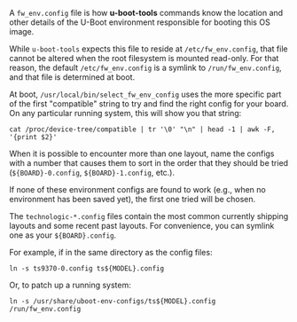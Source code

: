 A `fw_env.config` file is how **u-boot-tools** commands know the location
and other details of the U-Boot environment responsible for booting
this OS image.

While `u-boot-tools` expects this file to reside at
`/etc/fw_env.config`, that file cannot be altered when the root
filesystem is mounted read-only.  For that reason, the default
`/etc/fw_env.config` is a symlink to `/run/fw_env.config`, and that
file is determined at boot.

At boot, `/usr/local/bin/select_fw_env_config` uses the more specific part of the first "compatible" string to try and find the right config for your board. On any particular running system, this will show you that string:
```
cat /proc/device-tree/compatible | tr '\0' "\n" | head -1 | awk -F, '{print $2}'
```

When it is possible to encounter more than one layout, name the
configs with a number that causes them to sort in the order that they
should be tried (`${BOARD}-0.config`, `${BOARD}-1.config`, etc.).

If none of these environment configs are found to work (e.g., when no
environment has been saved yet), the first one tried will be chosen.

The `technologic-*.config` files contain the most common currently
shipping layouts and some recent past layouts. For convenience, you
can symlink one as your `${BOARD}.config`.

For example, if in the same directory as the config files:

	ln -s ts9370-0.config ts${MODEL}.config

Or, to patch up a running system:

	ln -s /usr/share/uboot-env-configs/ts${MODEL}.config /run/fw_env.config
